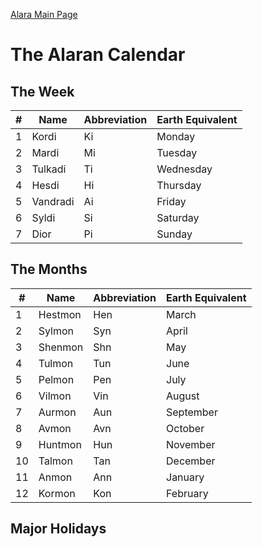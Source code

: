 [Alara Main Page](../alara)
# The Alaran Calendar

## The Week

|#| Name | Abbreviation | Earth Equivalent|
|-|-----|-----|-----|
|1| Kordi | Ki | Monday |
|2| Mardi | Mi | Tuesday |
|3| Tulkadi | Ti | Wednesday |
|4| Hesdi | Hi | Thursday |
|5| Vandradi | Ai | Friday |
|6| Syldi | Si | Saturday |
|7| Dior | Pi | Sunday |

## The Months

|#| Name | Abbreviation | Earth Equivalent |
|---|----|----|---|
|1| Hestmon | Hen | March |
|2| Sylmon | Syn | April |
|3| Shenmon | Shn | May |
|4| Tulmon | Tun | June |
|5| Pelmon | Pen | July |
|6| Vilmon | Vin | August |
|7| Aurmon | Aun | September |
|8| Avmon | Avn | October |
|9| Huntmon | Hun | November |
|10| Talmon | Tan | December |
|11| Anmon | Ann | January |
|12| Kormon | Kon | February |

## Major Holidays
